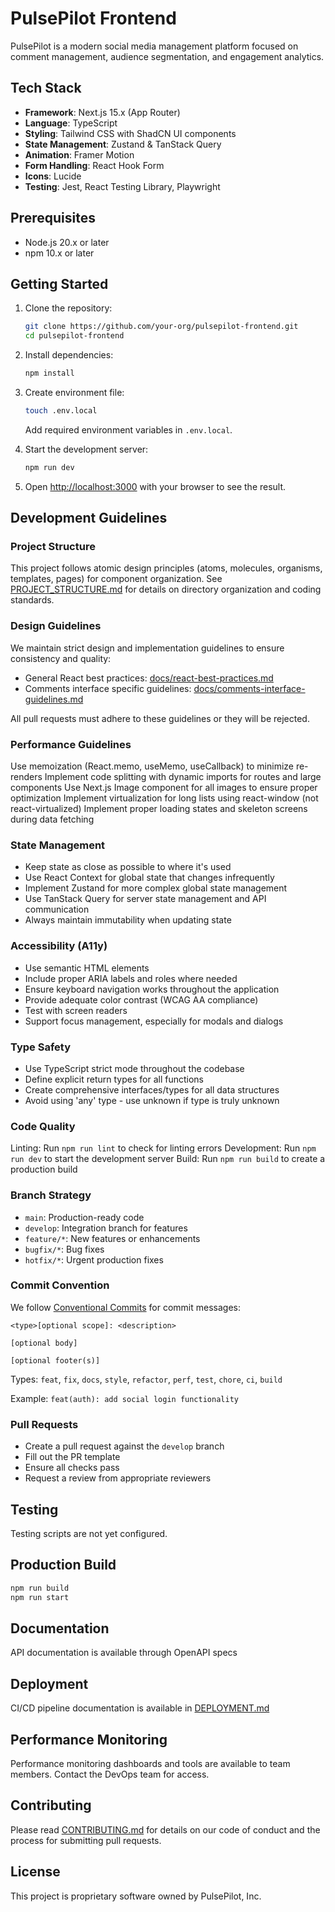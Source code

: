# PulsePilot Frontend

PulsePilot is a modern social media management platform focused on comment management, audience segmentation, and engagement analytics.

## Tech Stack

- **Framework**: Next.js 15.x (App Router)
- **Language**: TypeScript
- **Styling**: Tailwind CSS with ShadCN UI components
- **State Management**: Zustand & TanStack Query
- **Animation**: Framer Motion
- **Form Handling**: React Hook Form
- **Icons**: Lucide
- **Testing**: Jest, React Testing Library, Playwright

## Prerequisites

- Node.js 20.x or later
- npm 10.x or later

## Getting Started

1. Clone the repository:

   ```bash
   git clone https://github.com/your-org/pulsepilot-frontend.git
   cd pulsepilot-frontend
   ```

2. Install dependencies:

   ```bash
   npm install
   ```

3. Create environment file:

   ```bash
   touch .env.local
   ```

   Add required environment variables in `.env.local`.

4. Start the development server:

   ```bash
   npm run dev
   ```

5. Open [http://localhost:3000](http://localhost:3000) with your browser to see the result.

## Development Guidelines

### Project Structure

This project follows atomic design principles (atoms, molecules, organisms, templates, pages) for component organization. See [PROJECT_STRUCTURE.md](./PROJECT_STRUCTURE.md) for details on directory organization and coding standards.

### Design Guidelines

We maintain strict design and implementation guidelines to ensure consistency and quality:

- General React best practices: [docs/react-best-practices.md](./docs/react-best-practices.md)
- Comments interface specific guidelines: [docs/comments-interface-guidelines.md](./docs/comments-interface-guidelines.md)

All pull requests must adhere to these guidelines or they will be rejected.

### Performance Guidelines

Use memoization (React.memo, useMemo, useCallback) to minimize re-renders
Implement code splitting with dynamic imports for routes and large components
Use Next.js Image component for all images to ensure proper optimization
Implement virtualization for long lists using react-window (not react-virtualized)
Implement proper loading states and skeleton screens during data fetching

### State Management

- Keep state as close as possible to where it's used
- Use React Context for global state that changes infrequently
- Implement Zustand for more complex global state management
- Use TanStack Query for server state management and API communication
- Always maintain immutability when updating state

### Accessibility (A11y)

- Use semantic HTML elements
- Include proper ARIA labels and roles where needed
- Ensure keyboard navigation works throughout the application
- Provide adequate color contrast (WCAG AA compliance)
- Test with screen readers
- Support focus management, especially for modals and dialogs

### Type Safety

- Use TypeScript strict mode throughout the codebase
- Define explicit return types for all functions
- Create comprehensive interfaces/types for all data structures
- Avoid using 'any' type - use unknown if type is truly unknown

### Code Quality

Linting: Run `npm run lint` to check for linting errors
Development: Run `npm run dev` to start the development server
Build: Run `npm run build` to create a production build

### Branch Strategy

- `main`: Production-ready code
- `develop`: Integration branch for features
- `feature/*`: New features or enhancements
- `bugfix/*`: Bug fixes
- `hotfix/*`: Urgent production fixes

### Commit Convention

We follow [Conventional Commits](https://www.conventionalcommits.org/) for commit messages:

```
<type>[optional scope]: <description>

[optional body]

[optional footer(s)]
```

Types: `feat`, `fix`, `docs`, `style`, `refactor`, `perf`, `test`, `chore`, `ci`, `build`

Example: `feat(auth): add social login functionality`

### Pull Requests

- Create a pull request against the `develop` branch
- Fill out the PR template
- Ensure all checks pass
- Request a review from appropriate reviewers

## Testing

Testing scripts are not yet configured.

## Production Build

```bash
npm run build
npm run start
```

## Documentation

API documentation is available through OpenAPI specs

## Deployment

CI/CD pipeline documentation is available in [DEPLOYMENT.md](./DEPLOYMENT.md)

## Performance Monitoring

Performance monitoring dashboards and tools are available to team members. Contact the DevOps team for access.

## Contributing

Please read [CONTRIBUTING.md](./CONTRIBUTING.md) for details on our code of conduct and the process for submitting pull requests.

## License

This project is proprietary software owned by PulsePilot, Inc.
